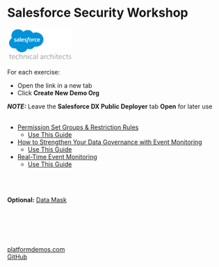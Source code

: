 
# Salesforce Security Workshop
<!-- 
# Data Cloud & Security Workshop
-->
<img src="https://github.com/bmc-sf/Workshop-Mfg-Automation/blob/main/Salesforce_Technical_Architects_Logo.png" alt="alt text" width="150" height="75">
<!-- https://c1.sfdcstatic.com/content/dam/web/en_us/www/images/home/logo-salesforce.svg -->


For each exercise:
* Open the link in a new tab
* Click **Create New Demo Org**
<!-- * Click **Read the Guide** -->
***NOTE:***  Leave the **Salesforce DX Public Deployer** tab **Open** for later use
</br></br>

  
* [Permission Set Groups & Restriction Rules](https://www.platformdemos.com/s/demo/a0g4p000004hejUAAQ/permission-set-groups-restriction-rules)
  * [Use This Guide](https://github.com/bmc-sf/Workshop-Security/blob/main/Workshop%20-%20Permission%20Set%20Groups%20and%20Restriction%20Rules.pdf)
* [How to Strengthen Your Data Governance with Event Monitoring](https://www.platformdemos.com/s/demo/a0g4p0000040sqnAAA/how-to-strengthen-your-data-governance-with-event-monitoring)
  * [Use This Guide](https://github.com/bmc-sf/Workshop-Security/blob/main/Workshop%20-%20How%20to%20Strengthen%20Your%20Data%20Governance%20with%20Event%20Monitoring.pdf)
* [Real-Time Event Monitoring](https://www.platformdemos.com/s/demo/a0g4p000004had0AAA/realtime-event-monitoring)
  * [Use This Guide](https://quip.com/VmwcACKvSGwv)

<br/><br/>  
  **Optional:**
[Data Mask](https://www.platformdemos.com/s/demo/a0g4p0000040dOzAAI/data-mask)  

<!--
***NOTE:***  [Use ***this*** Guide]()
<br/>
-->


<br/><br/>
------------------------
[platformdemos.com](https://platformdemos.com)<br/>
[GitHub](https://github.com/bmc-sf/Workshop-Security)<br/>
